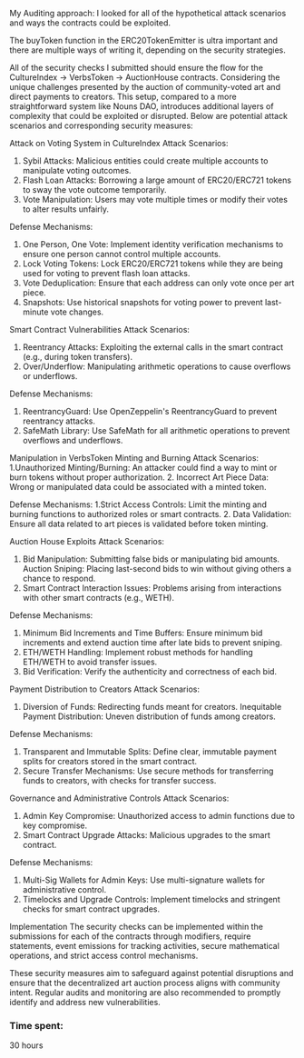 My Auditing approach:
I looked for all of the hypothetical attack scenarios and ways the contracts could be exploited. 

The buyToken function in the ERC20TokenEmitter is ultra important and there are multiple ways of writing it, depending on the security strategies.  

All of the security checks I submitted should ensure the flow for the CultureIndex → VerbsToken → AuctionHouse contracts. Considering the unique challenges presented by the auction of community-voted art and direct payments to creators. This setup, compared to a more straightforward system like Nouns DAO, introduces additional layers of complexity that could be exploited or disrupted. Below are potential attack scenarios and corresponding security measures:

Attack on Voting System in CultureIndex
Attack Scenarios:
1. Sybil Attacks: Malicious entities could create multiple accounts to manipulate voting outcomes.
2. Flash Loan Attacks: Borrowing a large amount of ERC20/ERC721 tokens to sway the vote outcome temporarily.
3. Vote Manipulation: Users may vote multiple times or modify their votes to alter results unfairly.

Defense Mechanisms:
1. One Person, One Vote: Implement identity verification mechanisms to ensure one person cannot control multiple accounts.
2. Lock Voting Tokens: Lock ERC20/ERC721 tokens while they are being used for voting to prevent flash loan attacks.
3. Vote Deduplication: Ensure that each address can only vote once per art piece.
4. Snapshots: Use historical snapshots for voting power to prevent last-minute vote changes.

Smart Contract Vulnerabilities
Attack Scenarios:
1. Reentrancy Attacks: Exploiting the external calls in the smart contract (e.g., during token transfers).
2. Over/Underflow: Manipulating arithmetic operations to cause overflows or underflows.

Defense Mechanisms:
1. ReentrancyGuard: Use OpenZeppelin's ReentrancyGuard to prevent reentrancy attacks.
2. SafeMath Library: Use SafeMath for all arithmetic operations to prevent overflows and underflows.

Manipulation in VerbsToken Minting and Burning
Attack Scenarios:
1.Unauthorized Minting/Burning: An attacker could find a way to mint or burn tokens without proper authorization.
2. Incorrect Art Piece Data: Wrong or manipulated data could be associated with a minted token.

Defense Mechanisms:
1.Strict Access Controls: Limit the minting and burning functions to authorized roles or smart contracts.
2. Data Validation: Ensure all data related to art pieces is validated before token minting.

Auction House Exploits
Attack Scenarios:
1. Bid Manipulation: Submitting false bids or manipulating bid amounts.
Auction Sniping: Placing last-second bids to win without giving others a chance to respond.
2. Smart Contract Interaction Issues: Problems arising from interactions with other smart contracts (e.g., WETH).

Defense Mechanisms:
1. Minimum Bid Increments and Time Buffers: Ensure minimum bid increments and extend auction time after late bids to prevent sniping.
2. ETH/WETH Handling: Implement robust methods for handling ETH/WETH to avoid transfer issues.
3. Bid Verification: Verify the authenticity and correctness of each bid.

Payment Distribution to Creators
Attack Scenarios:
1. Diversion of Funds: Redirecting funds meant for creators.
Inequitable Payment Distribution: Uneven distribution of funds among creators.

Defense Mechanisms:
1. Transparent and Immutable Splits: Define clear, immutable payment splits for creators stored in the smart contract.
2. Secure Transfer Mechanisms: Use secure methods for transferring funds to creators, with checks for transfer success.

Governance and Administrative Controls
Attack Scenarios:
1. Admin Key Compromise: Unauthorized access to admin functions due to key compromise.
2. Smart Contract Upgrade Attacks: Malicious upgrades to the smart contract.

Defense Mechanisms:
1. Multi-Sig Wallets for Admin Keys: Use multi-signature wallets for administrative control.
1. Timelocks and Upgrade Controls: Implement timelocks and stringent checks for smart contract upgrades.

Implementation 
The security checks can be implemented within the submissions for each of the contracts through modifiers, require statements, event emissions for tracking activities, secure mathematical operations, and strict access control mechanisms.

These security measures aim to safeguard against potential disruptions and ensure that the decentralized art auction process aligns with community intent. Regular audits and monitoring are also recommended to promptly identify and address new vulnerabilities.

### Time spent:
30 hours